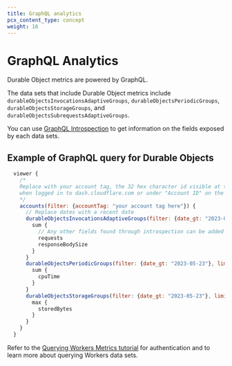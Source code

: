 ```yaml
---
title: GraphQL analytics
pcx_content_type: concept
weight: 16
---
```


# GraphQL Analytics

Durable Object metrics are powered by GraphQL.

The data sets that include Durable Object metrics include `durableObjectsInvocationsAdaptiveGroups`, `durableObjectsPeriodicGroups`, `durableObjectsStorageGroups`, and `durableObjectsSubrequestsAdaptiveGroups`. 

You can use [GraphQL Introspection](/analytics/graphql-api/features/discovery/introspection/) to get information on the fields exposed by each data sets.

## Example of GraphQL query for Durable Objects

```js
  viewer {
    /* 
    Replace with your account tag, the 32 hex character id visible at the beginning of any url
    when logged in to dash.cloudflare.com or under "Account ID" on the sidebar of the Workers & Pages Overview 
    */ 
    accounts(filter: {accountTag: "your account tag here"}) {
      // Replace dates with a recent date
      durableObjectsInvocationsAdaptiveGroups(filter: {date_gt: "2023-05-23"}, limit: 1000) {
        sum {
          // Any other fields found through introspection can be added here
          requests
          responseBodySize
        }
      }
      durableObjectsPeriodicGroups(filter: {date_gt: "2023-05-23"}, limit: 1000) {
        sum {
          cpuTime
        }
      }
      durableObjectsStorageGroups(filter: {date_gt: "2023-05-23"}, limit: 1000) {
        max {
          storedBytes
        }
      }
    }
  }
```

Refer to the [Querying Workers Metrics tutorial](/analytics/graphql-api/tutorials/querying-workers-metrics/) for authentication and to learn more about querying Workers data sets.

